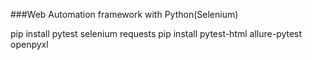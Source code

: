 ###Web Automation framework with Python(Selenium)

pip install pytest selenium requests 
pip install pytest-html allure-pytest openpyxl
